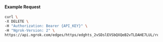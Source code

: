 <!-- Code generated for API Clients. DO NOT EDIT. -->

#### Example Request

```bash
curl \
-X DELETE \
-H "Authorization: Bearer {API_KEY}" \
-H "Ngrok-Version: 2" \
https://api.ngrok.com/edges/https/edghts_2vSDslEVSbQXQeB2vTLDAHE7LUL/routes/edghtsrt_2vSDsrUTtvMQ4lshmHoNgeAZNpl/user_agent_filter
```
